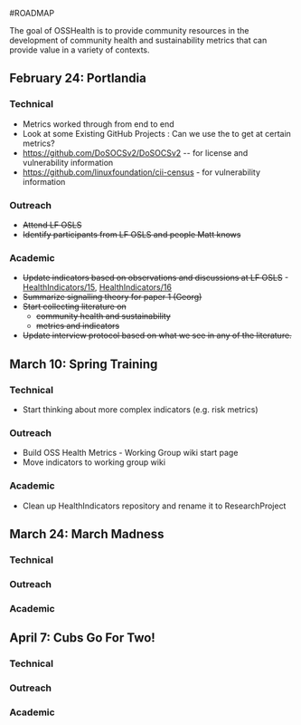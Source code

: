 #ROADMAP

The goal of OSSHealth is to provide community resources in the development of community health and sustainability metrics that can provide value in a variety of contexts.

## February 24: Portlandia

### Technical
- Metrics worked through from end to end
- Look at some Existing GitHub Projects : Can we use the to get at certain metrics?
 - https://github.com/DoSOCSv2/DoSOCSv2 -- for license and vulnerability information  
 - https://github.com/linuxfoundation/cii-census - for vulnerability information

### Outreach
- <del>Attend LF OSLS</del>
- <del>Identify participants from LF OSLS and people Matt knows</del>

### Academic
- <del>Update indicators based on observations and discussions at LF OSLS</del> - [HealthIndicators/15](https://github.com/OSSHealth/HealthIndicators/issues/15), [HealthIndicators/16](https://github.com/OSSHealth/HealthIndicators/issues/16)
- <del>Summarize signalling theory for paper 1 (Georg)</del>
- <del>Start collecting literature on</del>
  - <del>community health and sustainability</del>
  - <del>metrics and indicators</del>
- <del>Update interview protocol based on what we see in any of the literature.</del>

## March 10: Spring Training

### Technical
- Start thinking about more complex indicators (e.g. risk metrics)

### Outreach
- Build OSS Health Metrics - Working Group wiki start page
- Move indicators to working group wiki

### Academic
- Clean up HealthIndicators repository and rename it to ResearchProject

## March 24: March Madness

### Technical

### Outreach

### Academic


## April 7: Cubs Go For Two!

### Technical

### Outreach

### Academic
